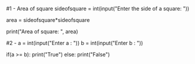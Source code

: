 #1 - Area of square
sideofsquare = int(input("Enter the side of a square: "))

area = sideofsquare*sideofsquare

print("Area of square: ", area)

#2 - 
a = int(input("Enter a : "))
b = int(input("Enter b : "))

if(a >= b):
    print("True")
else:
    print("False")
